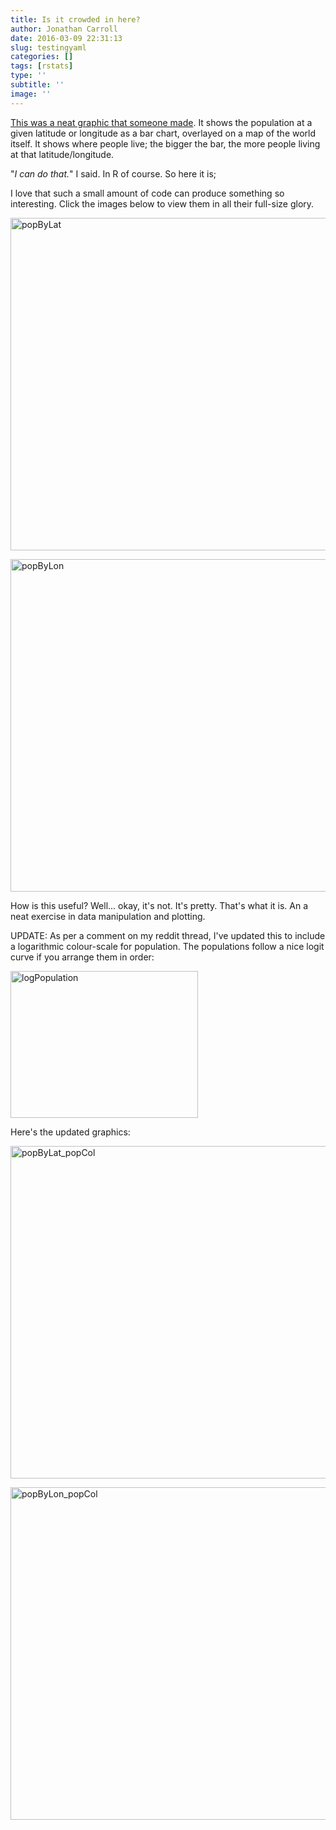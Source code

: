 ```yaml
---
title: Is it crowded in here?
author: Jonathan Carroll
date: 2016-03-09 22:31:13
slug: testingyaml
categories: []
tags: [rstats]
type: ''
subtitle: ''
image: ''
---
```

<a href="http://i.imgur.com/5sYruU9.jpg">This was a neat graphic that someone made</a>. It shows the population at a given latitude or longitude as a bar chart, overlayed on a map of the world itself. It shows where people live; the bigger the bar, the more people living at that latitude/longitude.

<!--more-->

"<i>I can do that.</i>" I said. In R of course. So here it is;

<script src="https://gist.github.com/JonoCarroll/d7e23d8e4460acbcddd8.js"></script>

I love that such a small amount of code can produce something so interesting. Click the images below to view them in all their full-size glory.

<a href="http://jcarroll.com.au/wp-content/uploads/2016/03/popByLat.png" rel="attachment wp-att-639"><img src="http://jcarroll.com.au/wp-content/uploads/2016/03/popByLat-1024x801.png" alt="popByLat" width="680" height="532" class="aligncenter size-large wp-image-639" /></a>

<a href="http://jcarroll.com.au/wp-content/uploads/2016/03/popByLon.png" rel="attachment wp-att-640"><img src="http://jcarroll.com.au/wp-content/uploads/2016/03/popByLon-1024x801.png" alt="popByLon" width="680" height="532" class="aligncenter size-large wp-image-640" /></a>

How is this useful? Well... okay, it's not. It's pretty. That's what it is. An a neat exercise in data manipulation and plotting.

UPDATE: As per a comment on my reddit thread, I've updated this to include a logarithmic colour-scale for population. The populations follow a nice logit curve if you arrange them in order:

<a href="http://jcarroll.com.au/wp-content/uploads/2016/03/logPopulation.png" rel="attachment wp-att-652"><img src="http://jcarroll.com.au/wp-content/uploads/2016/03/logPopulation-300x235.png" alt="logPopulation" width="300" height="235" class="aligncenter size-medium wp-image-652" /></a>

Here's the updated graphics:

<a href="http://jcarroll.com.au/wp-content/uploads/2016/03/popByLat_popCol.png" rel="attachment wp-att-650"><img src="http://jcarroll.com.au/wp-content/uploads/2016/03/popByLat_popCol-1024x801.png" alt="popByLat_popCol" width="680" height="532" class="aligncenter size-large wp-image-650" /></a>

<a href="http://jcarroll.com.au/wp-content/uploads/2016/03/popByLon_popCol.png" rel="attachment wp-att-649"><img src="http://jcarroll.com.au/wp-content/uploads/2016/03/popByLon_popCol-1024x801.png" alt="popByLon_popCol" width="680" height="532" class="aligncenter size-large wp-image-649" /></a>